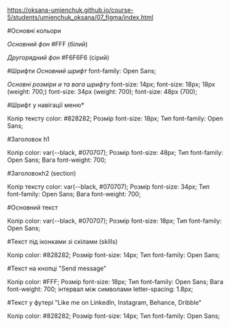https://oksana-umienchuk.github.io/course-5/students/umienchuk_oksana/07_figma/index.html

#Основні кольори

*Основний фон*
#FFF (білий)

*Другорядний фон*
#F6F6F6 (сірий) 


#Шрифти
*Основний шрифт*
font-family: Open Sans;

*Основні розміри и та вага шрифту*
font-size: 14px; 
font-size: 18px; 18px (weight: 700;)
font-size: 34px (weight: 700); 
font-size: 48px (700);

#Шрифт у навігації меню*

Колір тексту
color: #828282;
Розмір
font-size: 18px;
Тип
font-family: Open Sans;


#Заголовок h1

Колір
color: var(--black, #070707);
Розмір
font-size: 48px;
Тип
font-family: Open Sans;
Вага
font-weight: 700;


#Заголовокh2 (section)

Колір тексту
color: var(--black, #070707);
Розмір
font-size: 34px;
Тип
font-family: Open Sans;
Вага
font-weight: 700;


#Основний текст

Колір
color: var(--black, #070707);
Розмір
font-size: 18px;
Тип
font-family: Open Sans;


#Текст під іконками зі скілами (skills)

Колір
color: #828282;
Розмір
font-size: 14px;
Тип
font-family: Open Sans;


#Текст на кнопці "Send message"

Колір
color: #FFF;
Розмір
font-size: 18px;
Тип
font-family: Open Sans;
Вага
font-weight: 700;
інтервал між символами
letter-spacing: 1.8px;


#Текст у футері "Like me on LinkedIn, Instagram, Behance, Dribble"

Колір
color: #828282;
Розмір
font-size: 14px;
Тип
font-family: Open Sans;
